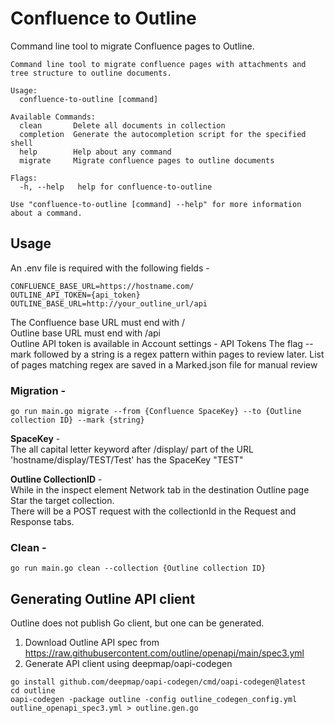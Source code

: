 # Confluence to Outline

Command line tool to migrate Confluence pages to Outline.


```
Command line tool to migrate confluence pages with attachments and tree structure to outline documents.

Usage:
  confluence-to-outline [command]

Available Commands:
  clean       Delete all documents in collection
  completion  Generate the autocompletion script for the specified shell
  help        Help about any command
  migrate     Migrate confluence pages to outline documents

Flags:
  -h, --help   help for confluence-to-outline

Use "confluence-to-outline [command] --help" for more information about a command.
```

## Usage

An .env file is required with the following fields -
```
CONFLUENCE_BASE_URL=https://hostname.com/
OUTLINE_API_TOKEN={api_token}
OUTLINE_BASE_URL=http://your_outline_url/api
```
The Confluence base URL must end with /  
Outline base URL must end with /api  
Outline API token is available in Account settings - API Tokens
The flag --mark followed by a string is a regex pattern within pages to review later. List of pages matching regex are saved in a Marked.json file for manual review

### Migration -
```
go run main.go migrate --from {Confluence SpaceKey} --to {Outline collection ID} --mark {string}
```
**SpaceKey** -  
The all capital letter keyword after /display/ part of the URL  
'hostname/display/TEST/Test' has the SpaceKey "TEST"  

**Outline CollectionID** -  
While in the inspect element Network tab in the destination Outline page Star the target collection.  
There will be a POST request with the collectionId in the Request and Response tabs. 

### Clean -
```
go run main.go clean --collection {Outline collection ID}
```


## Generating Outline API client

Outline does not publish Go client, but one can be generated.
1. Download Outline API spec from https://raw.githubusercontent.com/outline/openapi/main/spec3.yml
2. Generate API client using deepmap/oapi-codegen

```
go install github.com/deepmap/oapi-codegen/cmd/oapi-codegen@latest
cd outline
oapi-codegen -package outline -config outline_codegen_config.yml outline_openapi_spec3.yml > outline.gen.go
```
